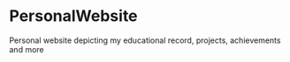 # PersonalWebsite
Personal website depicting my educational record, projects, achievements and more
